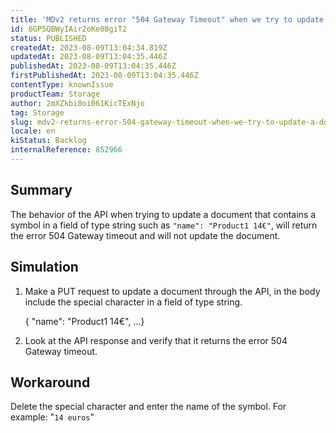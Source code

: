 ```yaml
---
title: 'MDv2 returns error "504 Gateway Timeout" when we try to update a document passing a symbol or special character.'
id: 6GP5QBWyIAir2oKe08giT2
status: PUBLISHED
createdAt: 2023-08-09T13:04:34.819Z
updatedAt: 2023-08-09T13:04:35.446Z
publishedAt: 2023-08-09T13:04:35.446Z
firstPublishedAt: 2023-08-09T13:04:35.446Z
contentType: knownIssue
productTeam: Storage
author: 2mXZkbi0oi061KicTExNjo
tag: Storage
slug: mdv2-returns-error-504-gateway-timeout-when-we-try-to-update-a-document-passing-a-symbol-or-special-character
locale: en
kiStatus: Backlog
internalReference: 852966
---
```


## Summary


The behavior of the API when trying to update a document that contains a symbol in a field of type string such as `"name": "Product1 14€"`, will return the error 504 Gateway timeout and will not update the document.


##

## Simulation



1. Make a PUT request to update a document through the API, in the body include the special character in a field of type string.

    { "name": "Product1 14€", ...}

2.  Look at the API response and verify that it returns the error 504 Gateway timeout.


##

## Workaround


Delete the special character and enter the name of the symbol. For example: "`14 euros`"


